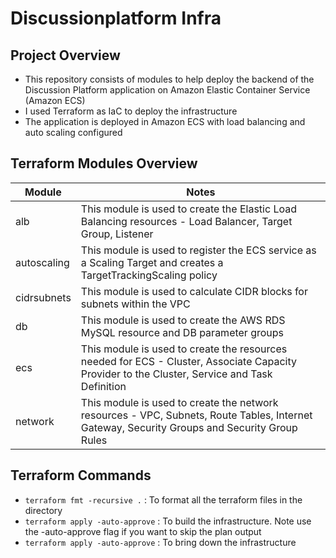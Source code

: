 # Discussionplatform Infra

## Project Overview
- This repository consists of modules to help deploy the backend of the Discussion Platform application on Amazon Elastic Container Service (Amazon ECS)
- I used Terraform as IaC to deploy the infrastructure
- The application is deployed in Amazon ECS with load balancing and auto scaling configured

## Terraform Modules Overview

| Module | Notes |
| --- | ----------- |
| alb | This module is used to create the Elastic Load Balancing resources - Load Balancer, Target Group, Listener |
| autoscaling | This module is used to register the ECS service as a Scaling Target and creates a TargetTrackingScaling policy |
| cidrsubnets | This module is used to calculate CIDR blocks for subnets within the VPC |
| db | This module is used to create the AWS RDS MySQL resource and DB parameter groups |
| ecs | This module is used to create the resources needed for ECS - Cluster, Associate Capacity Provider to the Cluster, Service and Task Definition |
| network | This module is used to create the network resources - VPC, Subnets, Route Tables, Internet Gateway, Security Groups and Security Group Rules |

## Terraform Commands
- `terraform fmt -recursive .` : To format all the terraform files in the directory
- `terraform apply -auto-approve` : To build the infrastructure. Note use the -auto-approve flag if you want to skip the plan output
- `terraform apply -auto-approve` : To bring down the infrastructure